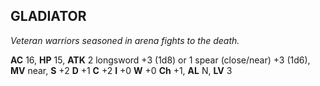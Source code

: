 ## GLADIATOR

_Veteran warriors seasoned in arena fights to the death._

**AC** 16, **HP** 15, **ATK** 2 longsword +3 (1d8) or 1 spear (close/near) +3 (1d6), **MV** near, **S** +2 **D** +1 **C** +2 **I** +0 **W** +0 **Ch** +1, **AL** N, **LV** 3

